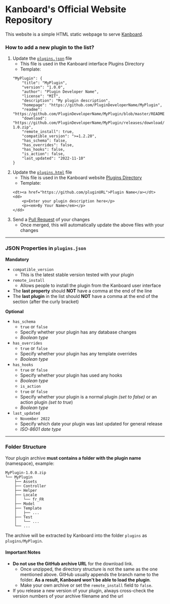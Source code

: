 Kanboard's Official Website Repository
======================================

This website is a simple HTML static webpage to serve [Kanboard](https://kanboard.org/ "Visit website").

### How to add a new plugin to the list?

1. Update the [`plugins.json`](https://github.com/kanboard/website/blob/main/plugins.json) file
    - This file is used in the Kanboard interface Plugins Directory
    - Template:
    ```
    "MyPlugin": {
        "title": "MyPlugin",
        "version": "1.0.0",
        "author": "Plugin Developer Name",
        "license": "MIT",
        "description": "My plugin description",
        "homepage": "https://github.com/PluginDeveloperName/MyPlugin",
        "readme": "https://github.com/PluginDeveloperName/MyPlugin/blob/master/README.md",
        "download": "https://github.com/PluginDeveloperName/MyPlugin/releases/download/v1.0/MyPlugin-1.0.zip",
        "remote_install": true,
        "compatible_version": ">=1.2.20",
        "has_schema": false,
        "has_overrides": false,
        "has_hooks": false,
        "is_action": false,
        "last_updated": "2022-11-10"
    }
    ```
2. Update the [`plugins.html`](https://github.com/kanboard/website/blob/main/plugins.html) file
    - This file is used in the Kanboard website [Plugins Directory](https://kanboard.org/plugins.html "View Plugins Directory")
    - Template:
    ```
    <dt><a href="https://github.com/pluginURL">Plugin Name</a></dt>
    <dd>
        <p>Enter your plugin description here</p>
        <p><em>By Your Name</em></p>
    </dd>
    ```
3. Send a [Pull Request](https://docs.github.com/en/pull-requests/collaborating-with-pull-requests/proposing-changes-to-your-work-with-pull-requests/creating-a-pull-request-from-a-fork "You must fork the main respoitory before you can create a Pull Request") of your changes
    - Once merged, this will automatically update the above files with your changes

------
### JSON Properties in `plugins.json`

**Mandatory**
- `compatible_version`
  - This is the latest stable version tested with your plugin
- `remote_install`
  - Allows people to install the plugin from the Kanboard user interface
- The **last property** should **NOT** have a comma at the end of the line
- The **last plugin** in the list should **NOT** have a comma at the end of the section (after the curly bracket)

**Optional**
- `has_schema`
  - `true` or `false`
  - Specify whether your plugin has any database changes
  - _Boolean type_
- `has_overrides`
  - `true` or `false`
  - Specify whether your plugin has any template overrides
  - _Boolean type_
- `has_hooks`
  - `true` or `false`
  - Specify whether your plugin has used any hooks
  - _Boolean type_
  - `is_action`
  - `true` or `false`
  - Specify whether your plugin is a normal plugin _(set to false)_ or an action plugin _(set to true_)
  - _Boolean type_
- `last_updated`
  - `November 2022`
  - Specify which date your plugin was last updated for general release
  - _ISO-8601 date type_

------
### Folder Structure

Your plugin archive **must contains a folder with the plugin name** (namespace), example:

```
MyPlugin-1.0.0.zip
└── MyPlugin
    ├── Assets
    ├── Controller
    ├── Helper
    ├── Locale
    │   └── fr_FR
    ├── Model
    ├── Template
    │   ├── ...
    ├── Test
    │   └── ...
    └── ...
```

The archive will be extracted by Kanboard into the folder `plugins` as `plugins/MyPlugin`.

#### Important Notes

- **Do not use the GitHub archive URL** for the download link.
  - Once unzipped, the directory structure is not the same as the one mentioned above. GitHub usually appends the branch name to the folder. **As a result, Kanboard won't be able to load the plugin**.
  - Make your own archive or set the `remote_install` field to `false`.
- If you release a new version of your plugin, always cross-check the version numbers of your archive filename and the url
